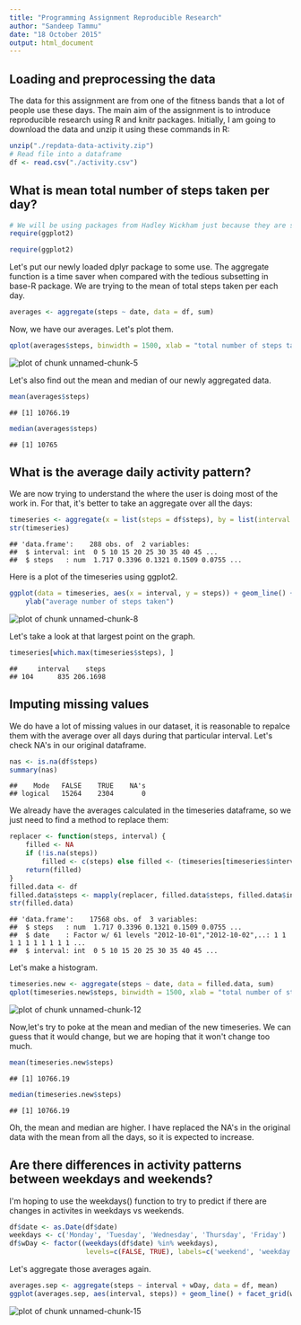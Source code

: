 ```yaml
---
title: "Programming Assignment Reproducible Research"
author: "Sandeep Tammu"
date: "18 October 2015"
output: html_document
---
```


## Loading and preprocessing the data

The data for this assignment are from one of the fitness bands that a lot of people use these days. The main aim of the assignment is to introduce reproducible research using R and knitr packages. Initially, I am going to download the data and unzip it using these commands in R:



```r
unzip("./repdata-data-activity.zip")
# Read file into a dataframe
df <- read.csv("./activity.csv")
```

## What is mean total number of steps taken per day?


```r
# We will be using packages from Hadley Wickham just because they are super cool.
require(ggplot2)
```

```r
require(ggplot2)
```


Let's put our newly loaded dplyr package to some use. The aggregate function is a time saver when compared with the tedious subsetting in base-R package. We are trying to the mean of total steps taken per each day.


```r
averages <- aggregate(steps ~ date, data = df, sum)
```


Now, we have our averages. Let's plot them.

```r
qplot(averages$steps, binwidth = 1500, xlab = "total number of steps taken each day")
```

![plot of chunk unnamed-chunk-5](figure/unnamed-chunk-5-1.png) 

Let's also find out the mean and median of our newly aggregated data.

```r
mean(averages$steps)
```

```
## [1] 10766.19
```

```r
median(averages$steps)
```

```
## [1] 10765
```

## What is the average daily activity pattern?

We are now trying to understand the where the user is doing most of the work in. For that, it's better to take an aggregate over all the days:


```r
timeseries <- aggregate(x = list(steps = df$steps), by = list(interval = df$interval), FUN = mean, na.rm = TRUE)
str(timeseries)
```

```
## 'data.frame':	288 obs. of  2 variables:
##  $ interval: int  0 5 10 15 20 25 30 35 40 45 ...
##  $ steps   : num  1.717 0.3396 0.1321 0.1509 0.0755 ...
```
Here is a plot of the timeseries using ggplot2.

```r
ggplot(data = timeseries, aes(x = interval, y = steps)) + geom_line() + xlab("5-minute interval") + 
    ylab("average number of steps taken")
```

![plot of chunk unnamed-chunk-8](figure/unnamed-chunk-8-1.png) 

Let's take a look at that largest point on the graph.


```r
timeseries[which.max(timeseries$steps), ]
```

```
##     interval    steps
## 104      835 206.1698
```
## Imputing missing values

We do have a lot of missing values in our dataset, it is reasonable to repalce them with the average over all days during that particular interval. Let's check NA's in our original dataframe.

```r
nas <- is.na(df$steps)
summary(nas)
```

```
##    Mode   FALSE    TRUE    NA's 
## logical   15264    2304       0
```


We already have the averages calculated in the timeseries dataframe, so we just need to find a method to replace them:


```r
replacer <- function(steps, interval) {
    filled <- NA
    if (!is.na(steps)) 
        filled <- c(steps) else filled <- (timeseries[timeseries$interval == interval, "steps"])
    return(filled)
}
filled.data <- df
filled.data$steps <- mapply(replacer, filled.data$steps, filled.data$interval)
str(filled.data)
```

```
## 'data.frame':	17568 obs. of  3 variables:
##  $ steps   : num  1.717 0.3396 0.1321 0.1509 0.0755 ...
##  $ date    : Factor w/ 61 levels "2012-10-01","2012-10-02",..: 1 1 1 1 1 1 1 1 1 1 ...
##  $ interval: int  0 5 10 15 20 25 30 35 40 45 ...
```

Let's make a histogram.

```r
timeseries.new <- aggregate(steps ~ date, data = filled.data, sum)
qplot(timeseries.new$steps, binwidth = 1500, xlab = "total number of steps taken each day")
```

![plot of chunk unnamed-chunk-12](figure/unnamed-chunk-12-1.png) 

Now,let's try to poke at the mean and median of the new timeseries. We can guess that it would change, but we are hoping that it won't change too much.


```r
mean(timeseries.new$steps)
```

```
## [1] 10766.19
```

```r
median(timeseries.new$steps)
```

```
## [1] 10766.19
```

Oh, the mean and median are higher. I have replaced the NA's in the original data with the mean from all the days, so it is expected to increase.

## Are there differences in activity patterns between weekdays and weekends?

I'm hoping to use the weekdays() function to try to predict if there are changes in activites in weekdays vs weekends.


```r
df$date <- as.Date(df$date)
weekdays <- c('Monday', 'Tuesday', 'Wednesday', 'Thursday', 'Friday')
df$wDay <- factor((weekdays(df$date) %in% weekdays), 
                   levels=c(FALSE, TRUE), labels=c('weekend', 'weekday') )
```

Let's aggregate those averages again.

```r
averages.sep <- aggregate(steps ~ interval + wDay, data = df, mean)
ggplot(averages.sep, aes(interval, steps)) + geom_line() + facet_grid(wDay ~ .) + xlab("5-minute interval") + ylab("Number of steps")
```

![plot of chunk unnamed-chunk-15](figure/unnamed-chunk-15-1.png) 
